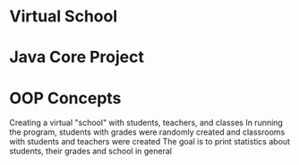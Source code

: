# Virtual School
# Java Core Project
# OOP Concepts 

Creating a virtual "school" with students, teachers, and classes
In running the program, students with grades were randomly created and classrooms with students and teachers were created
The goal is to print statistics about students, their grades and school in general
